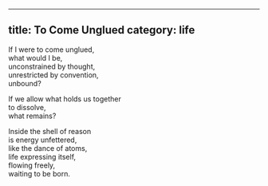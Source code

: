 
---
title: To Come Unglued
category: life
---
If I were to come unglued,  
what would I be,  
unconstrained by thought,  
unrestricted by convention,  
unbound?

If we allow what holds us together   
to dissolve,  
what remains?

Inside the shell of reason  
is energy unfettered,  
like the dance of atoms,  
life expressing itself,  
flowing freely,  
waiting to be born.

